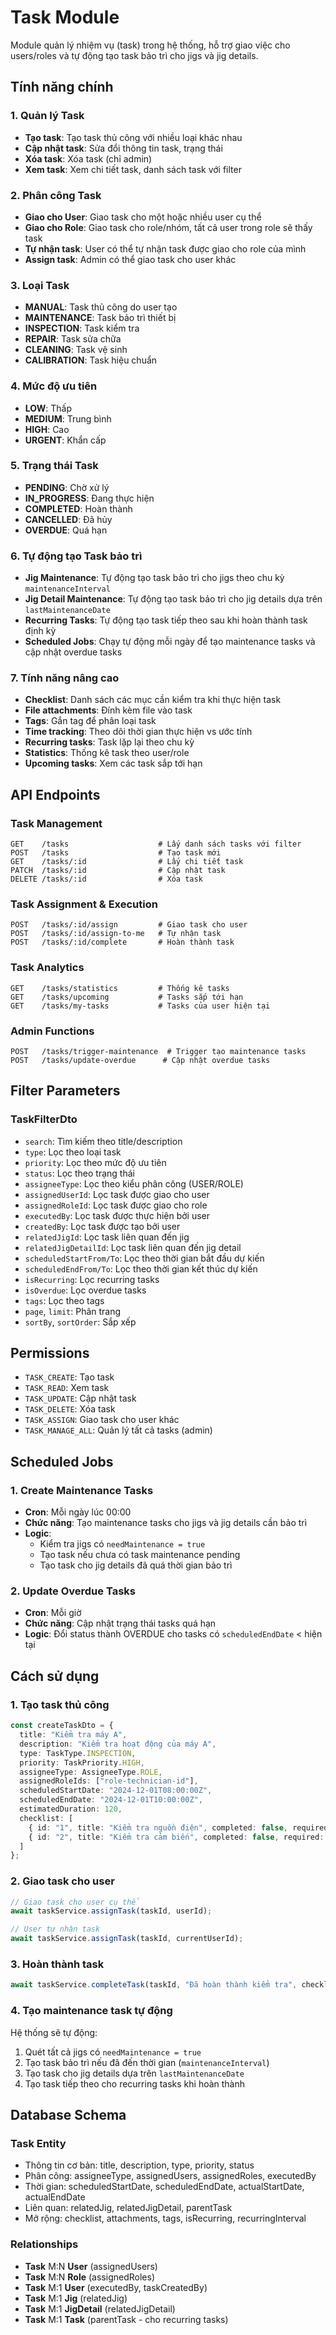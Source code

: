 # Task Module

Module quản lý nhiệm vụ (task) trong hệ thống, hỗ trợ giao việc cho users/roles và tự động tạo task bảo trì cho jigs và jig details.

## Tính năng chính

### 1. Quản lý Task
- **Tạo task**: Tạo task thủ công với nhiều loại khác nhau
- **Cập nhật task**: Sửa đổi thông tin task, trạng thái
- **Xóa task**: Xóa task (chỉ admin)
- **Xem task**: Xem chi tiết task, danh sách task với filter

### 2. Phân công Task
- **Giao cho User**: Giao task cho một hoặc nhiều user cụ thể
- **Giao cho Role**: Giao task cho role/nhóm, tất cả user trong role sẽ thấy task
- **Tự nhận task**: User có thể tự nhận task được giao cho role của mình
- **Assign task**: Admin có thể giao task cho user khác

### 3. Loại Task
- **MANUAL**: Task thủ công do user tạo
- **MAINTENANCE**: Task bảo trì thiết bị
- **INSPECTION**: Task kiểm tra
- **REPAIR**: Task sửa chữa
- **CLEANING**: Task vệ sinh
- **CALIBRATION**: Task hiệu chuẩn

### 4. Mức độ ưu tiên
- **LOW**: Thấp
- **MEDIUM**: Trung bình
- **HIGH**: Cao
- **URGENT**: Khẩn cấp

### 5. Trạng thái Task
- **PENDING**: Chờ xử lý
- **IN_PROGRESS**: Đang thực hiện
- **COMPLETED**: Hoàn thành
- **CANCELLED**: Đã hủy
- **OVERDUE**: Quá hạn

### 6. Tự động tạo Task bảo trì
- **Jig Maintenance**: Tự động tạo task bảo trì cho jigs theo chu kỳ `maintenanceInterval`
- **Jig Detail Maintenance**: Tự động tạo task bảo trì cho jig details dựa trên `lastMaintenanceDate`
- **Recurring Tasks**: Tự động tạo task tiếp theo sau khi hoàn thành task định kỳ
- **Scheduled Jobs**: Chạy tự động mỗi ngày để tạo maintenance tasks và cập nhật overdue tasks

### 7. Tính năng nâng cao
- **Checklist**: Danh sách các mục cần kiểm tra khi thực hiện task
- **File attachments**: Đính kèm file vào task
- **Tags**: Gắn tag để phân loại task
- **Time tracking**: Theo dõi thời gian thực hiện vs ước tính
- **Recurring tasks**: Task lặp lại theo chu kỳ
- **Statistics**: Thống kê task theo user/role
- **Upcoming tasks**: Xem các task sắp tới hạn

## API Endpoints

### Task Management
```
GET    /tasks                    # Lấy danh sách tasks với filter
POST   /tasks                    # Tạo task mới
GET    /tasks/:id                # Lấy chi tiết task
PATCH  /tasks/:id                # Cập nhật task
DELETE /tasks/:id                # Xóa task
```

### Task Assignment & Execution
```
POST   /tasks/:id/assign         # Giao task cho user
POST   /tasks/:id/assign-to-me   # Tự nhận task
POST   /tasks/:id/complete       # Hoàn thành task
```

### Task Analytics
```
GET    /tasks/statistics         # Thống kê tasks
GET    /tasks/upcoming           # Tasks sắp tới hạn
GET    /tasks/my-tasks           # Tasks của user hiện tại
```

### Admin Functions
```
POST   /tasks/trigger-maintenance  # Trigger tạo maintenance tasks
POST   /tasks/update-overdue      # Cập nhật overdue tasks
```

## Filter Parameters

### TaskFilterDto
- `search`: Tìm kiếm theo title/description
- `type`: Lọc theo loại task
- `priority`: Lọc theo mức độ ưu tiên
- `status`: Lọc theo trạng thái
- `assigneeType`: Lọc theo kiểu phân công (USER/ROLE)
- `assignedUserId`: Lọc task được giao cho user
- `assignedRoleId`: Lọc task được giao cho role
- `executedBy`: Lọc task được thực hiện bởi user
- `createdBy`: Lọc task được tạo bởi user
- `relatedJigId`: Lọc task liên quan đến jig
- `relatedJigDetailId`: Lọc task liên quan đến jig detail
- `scheduledStartFrom/To`: Lọc theo thời gian bắt đầu dự kiến
- `scheduledEndFrom/To`: Lọc theo thời gian kết thúc dự kiến
- `isRecurring`: Lọc recurring tasks
- `isOverdue`: Lọc overdue tasks
- `tags`: Lọc theo tags
- `page`, `limit`: Phân trang
- `sortBy`, `sortOrder`: Sắp xếp

## Permissions

- `TASK_CREATE`: Tạo task
- `TASK_READ`: Xem task
- `TASK_UPDATE`: Cập nhật task
- `TASK_DELETE`: Xóa task
- `TASK_ASSIGN`: Giao task cho user khác
- `TASK_MANAGE_ALL`: Quản lý tất cả tasks (admin)

## Scheduled Jobs

### 1. Create Maintenance Tasks
- **Cron**: Mỗi ngày lúc 00:00
- **Chức năng**: Tạo maintenance tasks cho jigs và jig details cần bảo trì
- **Logic**: 
  - Kiểm tra jigs có `needMaintenance = true`
  - Tạo task nếu chưa có task maintenance pending
  - Tạo task cho jig details đã quá thời gian bảo trì

### 2. Update Overdue Tasks
- **Cron**: Mỗi giờ
- **Chức năng**: Cập nhật trạng thái tasks quá hạn
- **Logic**: Đổi status thành OVERDUE cho tasks có `scheduledEndDate` < hiện tại

## Cách sử dụng

### 1. Tạo task thủ công
```typescript
const createTaskDto = {
  title: "Kiểm tra máy A",
  description: "Kiểm tra hoạt động của máy A",
  type: TaskType.INSPECTION,
  priority: TaskPriority.HIGH,
  assigneeType: AssigneeType.ROLE,
  assignedRoleIds: ["role-technician-id"],
  scheduledStartDate: "2024-12-01T08:00:00Z",
  scheduledEndDate: "2024-12-01T10:00:00Z",
  estimatedDuration: 120,
  checklist: [
    { id: "1", title: "Kiểm tra nguồn điện", completed: false, required: true },
    { id: "2", title: "Kiểm tra cảm biến", completed: false, required: true }
  ]
};
```

### 2. Giao task cho user
```typescript
// Giao task cho user cụ thể
await taskService.assignTask(taskId, userId);

// User tự nhận task
await taskService.assignTask(taskId, currentUserId);
```

### 3. Hoàn thành task
```typescript
await taskService.completeTask(taskId, "Đã hoàn thành kiểm tra", checklist);
```

### 4. Tạo maintenance task tự động
Hệ thống sẽ tự động:
1. Quét tất cả jigs có `needMaintenance = true`
2. Tạo task bảo trì nếu đã đến thời gian (`maintenanceInterval`)
3. Tạo task cho jig details dựa trên `lastMaintenanceDate`
4. Tạo task tiếp theo cho recurring tasks khi hoàn thành

## Database Schema

### Task Entity
- Thông tin cơ bản: title, description, type, priority, status
- Phân công: assigneeType, assignedUsers, assignedRoles, executedBy
- Thời gian: scheduledStartDate, scheduledEndDate, actualStartDate, actualEndDate
- Liên quan: relatedJig, relatedJigDetail, parentTask
- Mở rộng: checklist, attachments, tags, isRecurring, recurringInterval

### Relationships
- **Task** M:N **User** (assignedUsers)
- **Task** M:N **Role** (assignedRoles)
- **Task** M:1 **User** (executedBy, taskCreatedBy)
- **Task** M:1 **Jig** (relatedJig)
- **Task** M:1 **JigDetail** (relatedJigDetail)
- **Task** M:1 **Task** (parentTask - cho recurring tasks)
